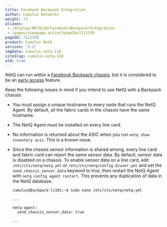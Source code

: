 ```yaml
---
title: Facebook Backpack Integration
author: Cumulus Networks
weight: 73
aliases:
 - /display/NETQ110/Facebook+Backpack+Integration
 - /pages/viewpage.action?pageId=7111339
pageID: 7111339
product: Cumulus NetQ
version: "1.1"
imgData: cumulus-netq-110
siteSlug: cumulus-netq-110
old: true
---
```

NetQ can run within a [Facebook Backpack
chassis](https://cumulusnetworks.com/products/cumulus-express/getting-started/backpack/),
but it is considered to be an [early
access](/cumulus-netq-110/Early-Access-Features/) feature.

Keep the following issues in mind if you intend to use NetQ with a
Backpack chassis:

  - You must assign a unique hostname to every node that runs the NetQ
    Agent. By default, all the fabric cards in the chassis have the same
    hostname.

  - The NetQ Agent must be installed on every line card.

  - No information is returned about the ASIC when you run `netq show
    inventory asic`. This is a known issue.

  - Since the chassis sensor information is shared among, every line
    card and fabric card can report the same sensor data. By default,
    sensor data is disabled on a chassis. To enable sensor data on a
    line card, edit `/etc/cts/netq/netq.yml` or
    `/etc/cts/netq/config.d/user.yml` and set the
    `send_chassis_sensor_data` keyword to *true*, then restart the NetQ
    Agent with `netq config agent restart`. This prevents any
    duplication of data in the NetQ database.
    
        cumulus@backpack-lc101:~$ sudo nano /etc/cts/netq/netq.yml
         
        ...
         
        netq-agent:
          send_chassis_sensor_data: true
         
        ...

